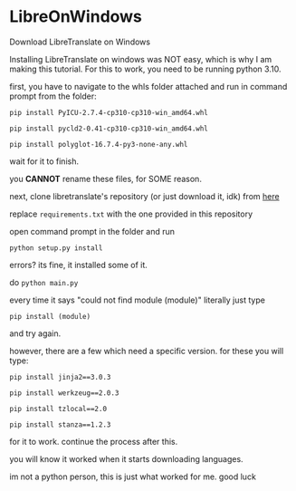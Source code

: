 # LibreOnWindows
Download LibreTranslate on Windows

Installing LibreTranslate on windows was NOT easy, which is why I am making this tutorial. For this to work, you need to be running python 3.10.


first, you have to navigate to the whls folder attached and run in command prompt from the folder:

`pip install PyICU-2.7.4-cp310-cp310-win_amd64.whl`

`pip install pycld2-0.41-cp310-cp310-win_amd64.whl`

`pip install polyglot-16.7.4-py3-none-any.whl`

wait for it to finish.

you **CANNOT** rename these files, for SOME reason.

next, clone libretranslate's repository (or just download it, idk) from [here](https://github.com/LibreTranslate/LibreTranslate)

replace `requirements.txt` with the one provided in this repository

open command prompt in the folder and run

`python setup.py install`

errors? its fine, it installed some of it.

do `python main.py`

every time it says "could not find module (module)" literally just type

`pip install (module)`

and try again.

however, there are a few which need a specific version. for these you will type:

`pip install jinja2==3.0.3`

`pip install werkzeug==2.0.3`

`pip install tzlocal==2.0`

`pip install stanza==1.2.3`

for it to work. continue the process after this.

you will know it worked when it starts downloading languages.

im not a python person, this is just what worked for me. good luck
